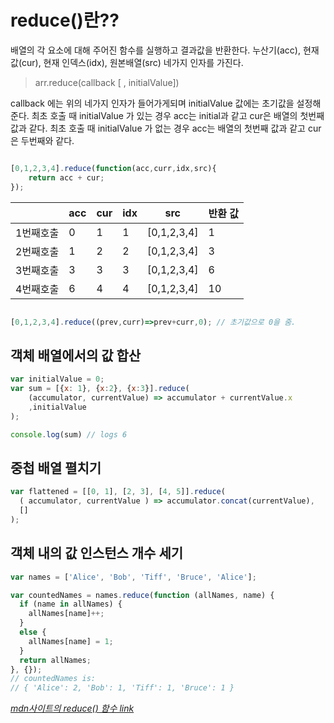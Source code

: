 # reduce()란??
배열의 각 요소에 대해 주어진 함수를 실행하고 결과값을 반환한다.
누산기(acc), 현재 값(cur), 현재 인덱스(idx), 원본배열(src) 네가지 인자를 가진다.

>arr.reduce(callback [ , initialValue])

callback 에는 위의 네가지 인자가 들어가게되며 initialValue 값에는 초기값을 설정해준다.
최초 호출 때 initialValue 가 있는 경우 acc는 initial과 같고 cur은 배열의 첫번째 값과 같다.
최초 호출 때 initialValue 가 없는 경우 acc는 배열의 첫번째 값과 같고 cur은 두번째와 같다.

```javascript

[0,1,2,3,4].reduce(function(acc,curr,idx,src){
    return acc + cur;
});
```
||acc|cur|idx|src|반환 값|
|--|--|--|--|--|--|
|1번째호출|0|1|1|[0,1,2,3,4]|1|
|2번째호출|1|2|2|[0,1,2,3,4]|3|
|3번째호출|3|3|3|[0,1,2,3,4]|6|
|4번째호출|6|4|4|[0,1,2,3,4]|10|

```javascript

[0,1,2,3,4].reduce((prev,curr)=>prev+curr,0); // 초기값으로 0을 줌.
```
## 객체 배열에서의 값 합산
```javascript
var initialValue = 0;
var sum = [{x: 1}, {x:2}, {x:3}].reduce(
    (accumulator, currentValue) => accumulator + currentValue.x
    ,initialValue
);

console.log(sum) // logs 6
```

## 중첩 배열 펼치기
```javascript
var flattened = [[0, 1], [2, 3], [4, 5]].reduce(
  ( accumulator, currentValue ) => accumulator.concat(currentValue),
  []
);
```

## 객체 내의 값 인스턴스 개수 세기
```javascript
var names = ['Alice', 'Bob', 'Tiff', 'Bruce', 'Alice'];

var countedNames = names.reduce(function (allNames, name) {
  if (name in allNames) {
    allNames[name]++;
  }
  else {
    allNames[name] = 1;
  }
  return allNames;
}, {});
// countedNames is:
// { 'Alice': 2, 'Bob': 1, 'Tiff': 1, 'Bruce': 1 }
```

*[mdn사이트의 reduce() 함수 link](https://developer.mozilla.org/ko/docs/Web/JavaScript/Reference/Global_Objects/Array/Reduce)*
